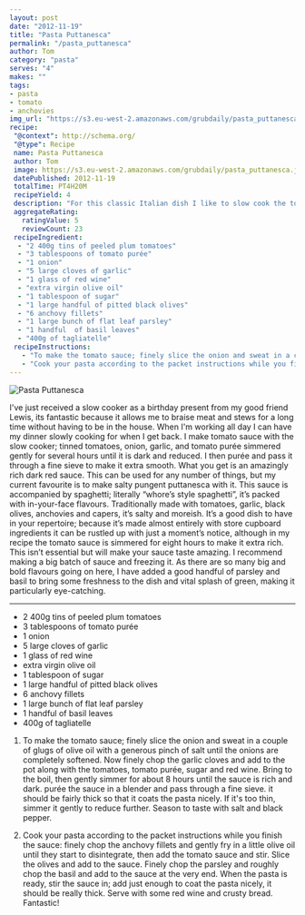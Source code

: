 ```yaml
---
layout: post
date: "2012-11-19"
title: "Pasta Puttanesca"
permalink: "/pasta_puttanesca"
author: Tom
category: "pasta"
serves: "4"
makes: ""
tags:
- pasta
- tomato
- anchovies
img_url: "https://s3.eu-west-2.amazonaws.com/grubdaily/pasta_puttanesca.jpg"
recipe:
 "@context": http://schema.org/
 "@type": Recipe
 name: Pasta Puttanesca
 author: Tom
 image: https://s3.eu-west-2.amazonaws.com/grubdaily/pasta_puttanesca.jpg
 datePublished: 2012-11-19
 totalTime: PT4H20M
 recipeYield: 4
 description: "For this classic Italian dish I like to slow cook the tomato sauce for several hours to make it dark and rich."
 aggregateRating:
   ratingValue: 5
   reviewCount: 23
 recipeIngredient:
  - "2 400g tins of peeled plum tomatoes"
  - "3 tablespoons of tomato purée"
  - "1 onion"
  - "5 large cloves of garlic"
  - "1 glass of red wine"
  - "extra virgin olive oil"
  - "1 tablespoon of sugar"
  - "1 large handful of pitted black olives"
  - "6 anchovy fillets"
  - "1 large bunch of flat leaf parsley"
  - "1 handful  of basil leaves"
  - "400g of tagliatelle"
 recipeInstructions:
   - "To make the tomato sauce; finely slice the onion and sweat in a couple of glugs of olive oil with a generous pinch of salt until the onions are completely softened. Now finely chop the garlic cloves and add to the pot along with the tomatoes, tomato purée, sugar and red wine. Bring to the boil, then simmer, very gently, for about 8 hours until the sauce is rich and dark. purée the sauce in a blender and pass through a fine sieve. it should be fairly thick so that it coats the pasta nicely. If it's too thin, simmer it gently to reduce further. Season to taste with salt and black pepper."
   - "Cook your pasta according to the packet instructions while you finish the sauce: finely chop the anchovy fillets and gently fry in a little olive oil until they start to disintegrate, then add the tomato sauce and stir. Slice the olives and add to the sauce. Finely chop the parsley and roughly chop the basil and add to the sauce at the very end. When the pasta is ready, stir the sauce in; add just enough to coat the pasta nicely, it should be really thick. Serve with some red wine and crusty bread. Fantastic!"
---
```

<img src="https://s3.eu-west-2.amazonaws.com/grubdaily/pasta_puttanesca.jpg" alt="Pasta Puttanesca" />

I've just received a slow cooker as a birthday present from my good friend Lewis, its fantastic because it allows me to braise meat and stews for a long time without having to be in the house. When I'm working all day I can have my dinner slowly cooking for when I get back. I make tomato sauce with the slow cooker; tinned tomatoes, onion, garlic, and tomato purée simmered gently for several hours until it is dark and reduced. I then purée and pass it through a fine sieve to make it extra smooth. What you get is an amazingly rich dark red sauce. This can be used for any number of things, but my current favourite is to make salty pungent puttanesca with it. This sauce is accompanied by spaghetti; literally “whore’s style spaghetti”, it’s packed with in-your-face flavours. Traditionally made with tomatoes, garlic, black olives, anchovies and capers, it’s salty and moreish. It’s a good dish to have in your repertoire; because it’s made almost entirely with store cupboard ingredients it can be rustled up with just a moment’s notice, although in my recipe the tomato sauce is simmered for eight hours to make it extra rich. This isn’t essential but will make your sauce taste amazing. I recommend making a big batch of sauce and freezing it. As there are so many big and bold flavours going on here, I have added a good handful of parsley and basil to bring some freshness to the dish and vital splash of green, making it particularly eye-catching.

---
* 2 400g tins of peeled plum tomatoes
* 3 tablespoons of tomato purée
* 1 onion
* 5 large cloves of garlic
* 1 glass of red wine
* extra virgin olive oil
* 1 tablespoon of sugar
* 1 large handful of pitted black olives
* 6 anchovy fillets
* 1 large bunch of flat leaf parsley
* 1 handful  of basil leaves
* 400g of tagliatelle

1. To make the tomato sauce; finely slice the onion and sweat in a couple of glugs of olive oil with a generous pinch of salt until the onions are completely softened. Now finely chop the garlic cloves and add to the pot along with the tomatoes, tomato purée, sugar and red wine. Bring to the boil, then gently simmer for about 8 hours until the sauce is rich and dark. purée the sauce in a blender and pass through a fine sieve. it should be fairly thick so that it coats the pasta nicely. If it's too thin, simmer it gently to reduce further. Season to taste with salt and black pepper.

2. Cook your pasta according to the packet instructions while you finish the sauce: finely chop the anchovy fillets and gently fry in a little olive oil until they start to disintegrate, then add the tomato sauce and stir. Slice the olives and add to the sauce. Finely chop the parsley and roughly chop the basil and add to the sauce at the very end. When the pasta is ready, stir the sauce in; add just enough to coat the pasta nicely, it should be really thick. Serve with some red wine and crusty bread. Fantastic!
